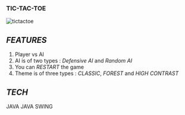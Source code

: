 ### TIC-TAC-TOE
![tictactoe](https://user-images.githubusercontent.com/77103994/137380570-c9deafc9-f889-4142-9f99-f644441fe6a0.PNG)


## ***FEATURES***
1. Player vs AI
2. AI is of two types : *Defensive AI* and *Random AI*
3. You can *RESTART* the game
4. Theme is of three types : *CLASSIC*, *FOREST* and *HIGH CONTRAST*


## ***TECH***
JAVA
JAVA SWING

